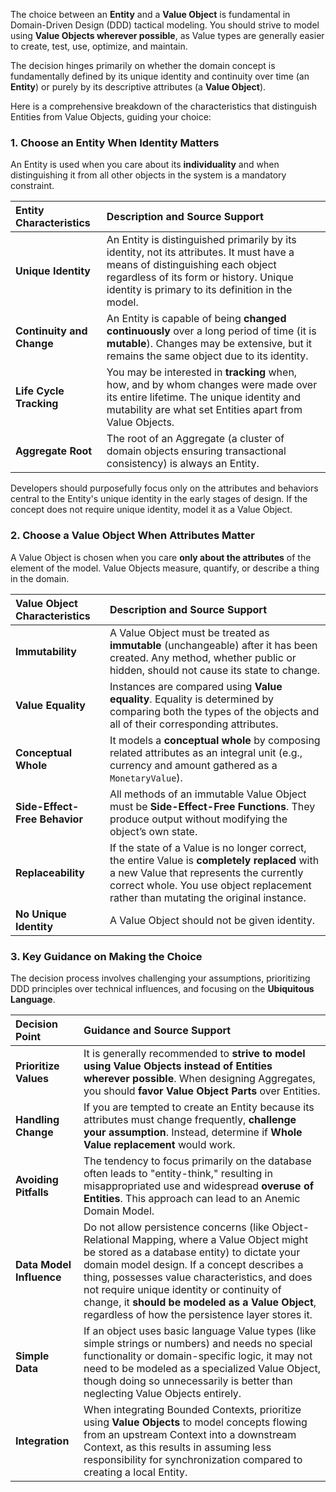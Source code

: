 The choice between an **Entity** and a **Value Object** is fundamental in Domain-Driven Design (DDD) tactical modeling. You should strive to model using **Value Objects wherever possible**, as Value types are generally easier to create, test, use, optimize, and maintain.

The decision hinges primarily on whether the domain concept is fundamentally defined by its unique identity and continuity over time (an **Entity**) or purely by its descriptive attributes (a **Value Object**).

Here is a comprehensive breakdown of the characteristics that distinguish Entities from Value Objects, guiding your choice:

### 1. Choose an Entity When Identity Matters

An Entity is used when you care about its **individuality** and when distinguishing it from all other objects in the system is a mandatory constraint.

| Entity Characteristics | Description and Source Support |
| :--- | :--- |
| **Unique Identity** | An Entity is distinguished primarily by its identity, not its attributes. It must have a means of distinguishing each object regardless of its form or history. Unique identity is primary to its definition in the model. |
| **Continuity and Change** | An Entity is capable of being **changed continuously** over a long period of time (it is **mutable**). Changes may be extensive, but it remains the same object due to its identity. |
| **Life Cycle Tracking** | You may be interested in **tracking** when, how, and by whom changes were made over its entire lifetime. The unique identity and mutability are what set Entities apart from Value Objects. |
| **Aggregate Root** | The root of an Aggregate (a cluster of domain objects ensuring transactional consistency) is always an Entity. |

Developers should purposefully focus only on the attributes and behaviors central to the Entity's unique identity in the early stages of design. If the concept does not require unique identity, model it as a Value Object.

### 2. Choose a Value Object When Attributes Matter

A Value Object is chosen when you care **only about the attributes** of the element of the model. Value Objects measure, quantify, or describe a thing in the domain.

| Value Object Characteristics | Description and Source Support |
| :--- | :--- |
| **Immutability** | A Value Object must be treated as **immutable** (unchangeable) after it has been created. Any method, whether public or hidden, should not cause its state to change. |
| **Value Equality** | Instances are compared using **Value equality**. Equality is determined by comparing both the types of the objects and all of their corresponding attributes. |
| **Conceptual Whole** | It models a **conceptual whole** by composing related attributes as an integral unit (e.g., currency and amount gathered as a `MonetaryValue`). |
| **Side-Effect-Free Behavior** | All methods of an immutable Value Object must be **Side-Effect-Free Functions**. They produce output without modifying the object’s own state. |
| **Replaceability** | If the state of a Value is no longer correct, the entire Value is **completely replaced** with a new Value that represents the currently correct whole. You use object replacement rather than mutating the original instance. |
| **No Unique Identity** | A Value Object should not be given identity. |

### 3. Key Guidance on Making the Choice

The decision process involves challenging your assumptions, prioritizing DDD principles over technical influences, and focusing on the **Ubiquitous Language**.

| Decision Point | Guidance and Source Support |
| :--- | :--- |
| **Prioritize Values** | It is generally recommended to **strive to model using Value Objects instead of Entities wherever possible**. When designing Aggregates, you should **favor Value Object Parts** over Entities. |
| **Handling Change** | If you are tempted to create an Entity because its attributes must change frequently, **challenge your assumption**. Instead, determine if **Whole Value replacement** would work. |
| **Avoiding Pitfalls** | The tendency to focus primarily on the database often leads to "entity-think," resulting in misappropriated use and widespread **overuse of Entities**. This approach can lead to an Anemic Domain Model. |
| **Data Model Influence**| Do not allow persistence concerns (like Object-Relational Mapping, where a Value Object might be stored as a database entity) to dictate your domain model design. If a concept describes a thing, possesses value characteristics, and does not require unique identity or continuity of change, it **should be modeled as a Value Object**, regardless of how the persistence layer stores it. |
| **Simple Data** | If an object uses basic language Value types (like simple strings or numbers) and needs no special functionality or domain-specific logic, it may not need to be modeled as a specialized Value Object, though doing so unnecessarily is better than neglecting Value Objects entirely. |
| **Integration** | When integrating Bounded Contexts, prioritize using **Value Objects** to model concepts flowing from an upstream Context into a downstream Context, as this results in assuming less responsibility for synchronization compared to creating a local Entity. |
